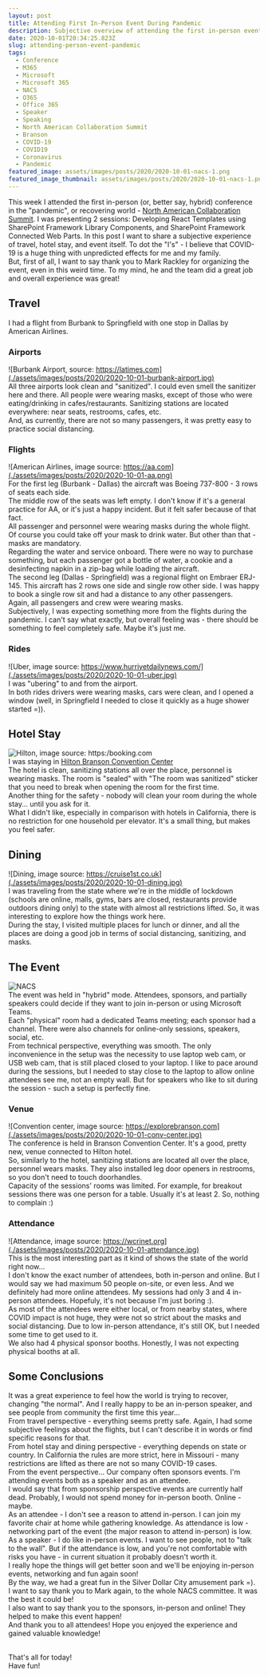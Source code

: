 ```yaml
---
layout: post
title: Attending First In-Person Event During Pandemic
description: Subjective overview of attending the first in-person event during COVID19 pandemic
date: 2020-10-01T20:34:25.823Z
slug: attending-person-event-pandemic
tags:
  - Conference
  - M365
  - Microsoft
  - Microsoft 365
  - NACS
  - O365
  - Office 365
  - Speaker
  - Speaking
  - North American Collaboration Summit
  - Branson
  - COVID-19
  - COVID19
  - Coronavirus
  - Pandemic
featured_image: assets/images/posts/2020/2020-10-01-nacs-1.png
featured_image_thumbnail: assets/images/posts/2020/2020-10-01-nacs-1.png
---
```

This week I attended the first in-person (or, better say, hybrid) conference in the "pandemic", or recovering world - [North American Collaboration Summit](https://www.collabsummit.org/). I was presenting 2 sessions: Developing React Templates using SharePoint Framework Library Components, and SharePoint Framework Connected Web Parts. In this post I want to share a subjective experience of travel, hotel stay, and event itself. To dot the "I's" - I believe that COVID-19 is a huge thing with unpredicted effects for me and my family.
<br />
But, first of all, I want to say thank you to Mark Rackley for organizing the event, even in this weird time. To my mind, he and the team did a great job and overall experience was great!
<br />
## Travel
I had a flight from Burbank to Springfield with one stop in Dallas by American Airlines.<br />
### Airports
![Burbank Airport, source: https://latimes.com](./assets/images/posts/2020/2020-10-01-burbank-airport.jpg)<br />
All three airports look clean and "sanitized". I could even smell the sanitizer here and there. All people were wearing masks, except of those who were eating/drinking in cafes/restaurants. Sanitizing stations are located everywhere: near seats, restrooms, cafes, etc.<br />
And, as currently, there are not so many passengers, it was pretty easy to practice social distancing.
### Flights
![American Airlines, image source: https://aa.com](./assets/images/posts/2020/2020-10-01-aa.png)<br />
For the first leg (Burbank - Dallas) the aircraft was Boeing 737-800 - 3 rows of seats each side.<br />
The middle row of the seats was left empty. I don't know if it's a general practice for AA, or it's just a happy incident. But it felt safer because of that fact.<br />
All passenger and personnel were wearing masks during the whole flight. Of course you could take off your mask to drink water. But other than that - masks are mandatory.<br />
Regarding the water and service onboard. There were no way to purchase something, but each passenger got a bottle of water, a cookie and a desinfecting napkin in a zip-bag while loading the aircraft.<br />
The second leg (Dallas - Springfield) was a regional flight on Embraer ERJ-145. This aircraft has 2 rows one side and single row other side. I was happy to book a single row sit and had a distance to any other passengers.<br />
Again, all passengers and crew were wearing masks.<br >
Subjectively, I was expecting something more from the flights during the pandemic. I can't say what exactly, but overall feeling was - there should be something to feel completely safe. Maybe it's just me.
### Rides
![Uber, image source: https://www.hurriyetdailynews.com/](./assets/images/posts/2020/2020-10-01-uber.jpg)<br />
I was "ubering" to and from the airport.<br />
In both rides drivers were wearing masks, cars were clean, and I opened a window (well, in Springfield I needed to close it quickly as a huge shower started =)).
## Hotel Stay
![Hilton, image source: https:/booking.com](./assets/images/posts/2020/2020-10-01-hilton.jpg)<br />
I was staying in [Hilton Branson Convention Center](https://www3.hilton.com/en/hotels/missouri/hilton-branson-convention-center-HROBCHH/index.html)<br />
The hotel is clean, sanitizing stations all over the place, personnel is wearing masks. The room is "sealed" with "The room was sanitized" sticker that you need to break when opening the room for the first time.<br />
Another thing for the safety - nobody will clean your room during the whole stay... until you ask for it.<br />
What I didn't like, especially in comparison with hotels in California, there is no restriction for one household per elevator. It's a small thing, but makes you feel safer.
## Dining
![Dining, image source: https://cruise1st.co.uk](./assets/images/posts/2020/2020-10-01-dining.jpg)<br />
I was traveling from the state where we're in the middle of lockdown (schools are online, malls, gyms, bars are closed, restaurants provide outdoors dining only) to the state with almost all restrictions lifted. So, it was interesting to explore how the things work here.<br />
During the stay, I visited multiple places for lunch or dinner, and all the places are doing a good job in terms of social distancing, sanitizing, and masks.
## The Event
![NACS](./assets/images/posts/2020/2020-10-01-nacs-1.png)<br />
The event was held in "hybrid" mode. Attendees, sponsors, and partially speakers could decide if they want to join in-person or using Microsoft Teams.<br />
Each "physical" room had a dedicated Teams meeting; each sponsor had a channel. There were also channels for online-only sessions, speakers, social, etc.<br />
From technical perspective, everything was smooth. The only inconvenience in the setup was the necessity to use laptop web cam, or USB web cam, that is still placed closed to your laptop. I like to pace around during the sessions, but I needed to stay close to the laptop to allow online attendees see me, not an empty wall. But for speakers who like to sit during the session - such a setup is perfectly fine.
### Venue
![Convention center, image source: https://explorebranson.com](./assets/images/posts/2020/2020-10-01-conv-center.jpg)<br />
The conference is held in Branson Convention Center. It's a good, pretty new, venue connected to Hilton hotel.<br />
So, similarly to the hotel, sanitizing stations are located all over the place, personnel wears masks. They also installed leg door openers in restrooms, so you don't need to touch doorhandles.<br />
Capacity of the sessions' rooms was limited. For example, for breakout sessions there was one person for a table. Usually it's at least 2. So, nothing to complain :)
### Attendance
![Attendance, image source: https://wcrinet.org](./assets/images/posts/2020/2020-10-01-attendance.jpg)<br />
This is the most interesting part as it kind of shows the state of the world right now...<br />
I don't know the exact number of attendees, both in-person and online. But I would say we had maximum 50 people on-site, or even less. And we definitely had more online attendees. My sessions had only 3 and 4 in-person attendees. Hopefuly, it's not because I'm just boring :).<br />
As most of the attendees were either local, or from nearby states, where COVID impact is not huge, they were not so strict about the masks and social distancing. Due to low in-person attendance, it's still OK, but I needed some time to get used to it.<br />
We also had 4 physical sponsor booths. Honestly, I was not expecting physical booths at all.
## Some Conclusions
It was a great experience to feel how the world is trying to recover, changing "the normal". And I really happy to be an in-person speaker, and see people from community the first time this year...<br />
From travel perspective - everything seems pretty safe. Again, I had some subjective feelings about the flights, but I can't describe it in words or find specific reasons for that.<br />
From hotel stay and dining perspective - everything depends on state or country. In California the rules are more strict, here in Missouri - many restrictions are lifted as there are not so many COVID-19 cases.<br />
From the event perspective... Our company often sponsors events. I'm attending events both as a speaker and as an attendee.<br />
I would say that from sponsorship perspective events are currently half dead. Probably, I would not spend money for in-person booth. Online - maybe.<br />
As an attendee - I don't see a reason to attend in-person. I can join my favorite chair at home while gathering knowledge. As attendance is low - networking part of the event (the major reason to attend in-person) is low.<br />
As a speaker - I do like in-person events. I want to see people, not to "talk to the wall". But if the attendance is low, and you're not comfortable with risks you have - in current situation it probably doesn't worth it.<br />
I really hope the things will get better soon and we'll be enjoying in-person events, networking and fun again soon!<br />
By the way, we had a great fun in the Silver Dollar City amusement park =).
<br />
I want to say thank you to Mark again, to the whole NACS committee. It was the best it could be!<br />
I also want to say thank you to the sponsors, in-person and online! They helped to make this event happen!<br />
And thank you to all attendees! Hope you enjoyed the experience and gained valuable knowledge!

<br />
That's all for today!<br />
Have fun!
